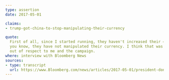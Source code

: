 ```yaml
---
type: assertion
date: 2017-05-01

claims:
- trump-got-china-to-stop-manipulating-their-currency

quote:
  First of all, since I started running, they haven't increased their —
  you know, they have not manipulated their currency. I think that was
  out of respect to me and the campaign.
where: interview with Bloomberg News
sources:
- type: transcript
  url: https://www.Bloomberg.com/news/articles/2017-05-01/president-donald-trump-interviewed-by-bloomberg-news-transcript
---
```


